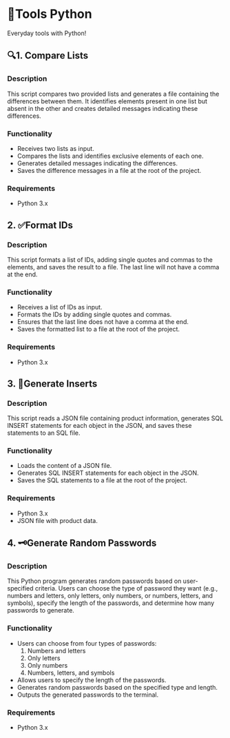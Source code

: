 # 🐍Tools Python
Everyday tools with Python!

## 🔍1. Compare Lists

### Description
This script compares two provided lists and generates a file containing the differences between them. It identifies elements present in one list but absent in the other and creates detailed messages indicating these differences.

### Functionality
- Receives two lists as input.
- Compares the lists and identifies exclusive elements of each one.
- Generates detailed messages indicating the differences.
- Saves the difference messages in a file at the root of the project.

### Requirements
- Python 3.x

## 2. ✅Format IDs

### Description
This script formats a list of IDs, adding single quotes and commas to the elements, and saves the result to a file. The last line will not have a comma at the end.

### Functionality
- Receives a list of IDs as input.
- Formats the IDs by adding single quotes and commas.
- Ensures that the last line does not have a comma at the end.
- Saves the formatted list to a file at the root of the project.

### Requirements
- Python 3.x

## 3. 🎲Generate Inserts

### Description
This script reads a JSON file containing product information, generates SQL INSERT statements for each object in the JSON, and saves these statements to an SQL file.

### Functionality
- Loads the content of a JSON file.
- Generates SQL INSERT statements for each object in the JSON.
- Saves the SQL statements to a file at the root of the project.

### Requirements
- Python 3.x
- JSON file with product data.

## 4. 🗝️Generate Random Passwords

### Description
This Python program generates random passwords based on user-specified criteria. Users can choose the type of password they want (e.g., numbers and letters, only letters, only numbers, or numbers, letters, and symbols), specify the length of the passwords, and determine how many passwords to generate.

### Functionality
- Users can choose from four types of passwords:
  1. Numbers and letters
  2. Only letters
  3. Only numbers
  4. Numbers, letters, and symbols
- Allows users to specify the length of the passwords.
- Generates random passwords based on the specified type and length.
- Outputs the generated passwords to the terminal.

### Requirements
- Python 3.x
